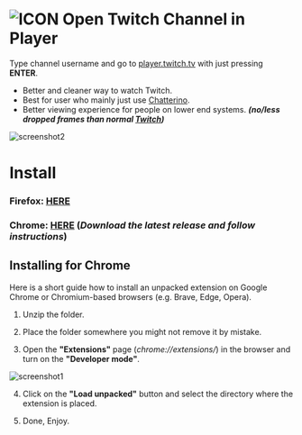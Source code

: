 ![ICON](https://user-images.githubusercontent.com/64147848/228734189-3e2a9995-6b78-44ee-a072-11ad0318cca2.png)
Open Twitch Channel in Player
============

Type channel username and go to [player.twitch.tv](https://player.twitch.tv/?channel=xqc&parent=twitch.tv) with just pressing **ENTER**.

- Better and cleaner way to watch Twitch.
- Best for user who mainly just use [Chatterino](https://chatterino.com/).
- Better viewing experience for people on lower end systems. ***(no/less dropped frames than normal [Twitch](https://twitch.tv))***

![screenshot2](https://user-images.githubusercontent.com/64147848/229286595-293df52d-c63a-4411-8e72-7d59e31d59cd.png)

# Install
### Firefox:  [**HERE**](https://addons.mozilla.org/en-US/firefox/addon/open-twitch-channel-in-player/)
### Chrome: [**HERE**](https://github.com/yungsamd17/Open-Twitch-Channel-in-Player/releases/latest) (*Download the latest release and follow instructions*)

## Installing for Chrome
Here is a short guide how to install an unpacked extension on Google Chrome or Chromium-based browsers (e.g. Brave, Edge, Opera).

1. Unzip the folder.

2. Place the folder somewhere you might not remove it by mistake.

3. Open the **"Extensions"** page (*chrome://extensions/*) in the browser and turn on the **"Developer mode"**.

![screenshot1](https://user-images.githubusercontent.com/64147848/228734049-1e16ee90-804b-4412-bd86-c799dda84d77.png)

4. Click on the **"Load unpacked"** button and select the directory where the extension is placed.

5. Done, Enjoy.
